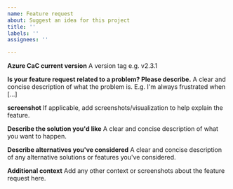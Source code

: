 ```yaml
---
name: Feature request
about: Suggest an idea for this project
title: ''
labels: ''
assignees: ''

---
```


**Azure CaC current version**
A version tag e.g. v2.3.1

**Is your feature request related to a problem? Please describe.**
A clear and concise description of what the problem is. E.g. I'm always frustrated when [...]

**screenshot**
If applicable, add screenshots/visualization to help explain the feature.

**Describe the solution you'd like**
A clear and concise description of what you want to happen.

**Describe alternatives you've considered**
A clear and concise description of any alternative solutions or features you've considered.

**Additional context**
Add any other context or screenshots about the feature request here.